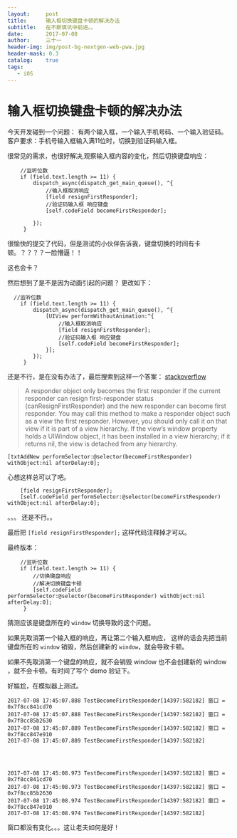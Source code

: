 ```yaml
---
layout:     post
title:      输入框切换键盘卡顿的解决办法
subtitle:   在不断填坑中前进。。
date:       2017-07-08
author:     三十一
header-img: img/post-bg-nextgen-web-pwa.jpg
header-mask: 0.3
catalog:    true
tags:
   - iOS
---
```


# 输入框切换键盘卡顿的解决办法

今天开发碰到一个问题：
有两个输入框，一个输入手机号码、一个输入验证码。
客户要求：手机号输入框输入满11位时，切换到验证码输入框。

很常见的需求，也很好解决,观察输入框内容的变化，然后切换键盘响应：

```
    //监听位数
    if (field.text.length >= 11) {
        dispatch_async(dispatch_get_main_queue(), ^{
            //输入框取消响应
            [field resignFirstResponder];
            //验证码输入框 响应键盘
            [self.codeField becomeFirstResponder];

        });
     }
```

很愉快的提交了代码，但是测试的小伙伴告诉我，键盘切换的时间有卡顿。？？？？一脸懵逼！！

这也会卡？

然后想到了是不是因为动画引起的问题？
更改如下：

```
  //监听位数
    if (field.text.length >= 11) {
        dispatch_async(dispatch_get_main_queue(), ^{
            [UIView performWithoutAnimation:^{
                //输入框取消响应
                [field resignFirstResponder];
                //验证码输入框 响应键盘
                [self.codeField becomeFirstResponder];
            }];
        });
     }
```


还是不行，是在没有办法了，最后搜索到这样一个答案：
[stackoverflow](https://stackoverflow.com/questions/27098097/becomefirstresponder-not-working-in-ios-8?answertab=votes#tab-top)


> A responder object only becomes the first responder if the current responder can resign first-responder status (canResignFirstResponder) and the new responder can become first responder.
You may call this method to make a responder object such as a view the first responder. However, you should only call it on that view if it is part of a view hierarchy. If the view’s window property holds a UIWindow object, it has been installed in a view hierarchy; if it returns nil, the view is detached from any hierarchy.


```
[txtAddNew performSelector:@selector(becomeFirstResponder) withObject:nil afterDelay:0];
```

心想这样总可以了吧。

```
    [field resignFirstResponder];
    [self.codeField performSelector:@selector(becomeFirstResponder) withObject:nil afterDelay:0];

```


。。。
还是不行。。

最后把    `[field resignFirstResponder];` 这样代码注释掉才可以。

最终版本：

```
    //监听位数
    if (field.text.length >= 11) {
        //切换键盘响应
        //解决切换键盘卡顿
        [self.codeField performSelector:@selector(becomeFirstResponder) withObject:nil afterDelay:0];
     }
```


猜测应该是键盘所在的 `window` 切换导致的这个问题。

如果先取消第一个输入框的响应，再让第二个输入框响应， 这样的话会先把当前键盘所在的 `window` 销毁，然后创建新的 `window`，就会导致卡顿。

如果不先取消第一个键盘的响应，就不会销毁 window 也不会创建新的 window ，就不会卡顿。有时间了写个 demo 验证下。


好尴尬，在模拟器上测试。

```
2017-07-08 17:45:07.888 TestBecomeFirstResponder[14397:582182] 窗口 = 0x7f8cc841cd70
2017-07-08 17:45:07.888 TestBecomeFirstResponder[14397:582182] 窗口 = 0x7f8cc85b2630
2017-07-08 17:45:07.889 TestBecomeFirstResponder[14397:582182] 窗口 = 0x7f8cc847e910
2017-07-08 17:45:07.889 TestBecomeFirstResponder[14397:582182] 




2017-07-08 17:45:08.973 TestBecomeFirstResponder[14397:582182] 窗口 = 0x7f8cc841cd70
2017-07-08 17:45:08.973 TestBecomeFirstResponder[14397:582182] 窗口 = 0x7f8cc85b2630
2017-07-08 17:45:08.974 TestBecomeFirstResponder[14397:582182] 窗口 = 0x7f8cc847e910
2017-07-08 17:45:08.974 TestBecomeFirstResponder[14397:582182] 
```

窗口都没有变化。。。这让老夫如何是好！

